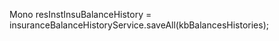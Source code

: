 Mono<Void> resInstInsuBalanceHistory = insuranceBalanceHistoryService.saveAll(kbBalancesHistories);
